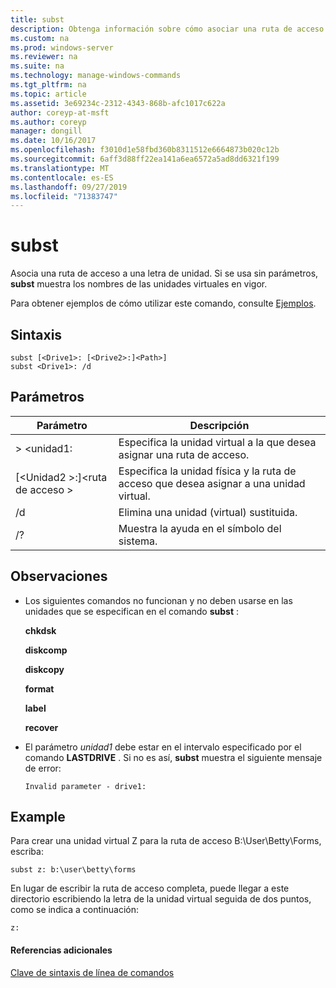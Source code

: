 ```yaml
---
title: subst
description: Obtenga información sobre cómo asociar una ruta de acceso a una letra de unidad.
ms.custom: na
ms.prod: windows-server
ms.reviewer: na
ms.suite: na
ms.technology: manage-windows-commands
ms.tgt_pltfrm: na
ms.topic: article
ms.assetid: 3e69234c-2312-4343-868b-afc1017c622a
author: coreyp-at-msft
ms.author: coreyp
manager: dongill
ms.date: 10/16/2017
ms.openlocfilehash: f3010d1e58fbd360b8311512e6664873b020c12b
ms.sourcegitcommit: 6aff3d88ff22ea141a6ea6572a5ad8dd6321f199
ms.translationtype: MT
ms.contentlocale: es-ES
ms.lasthandoff: 09/27/2019
ms.locfileid: "71383747"
---
```

# <a name="subst"></a>subst



Asocia una ruta de acceso a una letra de unidad. Si se usa sin parámetros, **subst** muestra los nombres de las unidades virtuales en vigor.

Para obtener ejemplos de cómo utilizar este comando, consulte [Ejemplos](#BKMK_examples).

## <a name="syntax"></a>Sintaxis

```
subst [<Drive1>: [<Drive2>:]<Path>] 
subst <Drive1>: /d
```

## <a name="parameters"></a>Parámetros

|Parámetro|Descripción|
|---------|-----------|
|> \<unidad1:|Especifica la unidad virtual a la que desea asignar una ruta de acceso.|
|[\<Unidad2 >:]\<ruta de acceso >|Especifica la unidad física y la ruta de acceso que desea asignar a una unidad virtual.|
|/d|Elimina una unidad (virtual) sustituida.|
|/?|Muestra la ayuda en el símbolo del sistema.|

## <a name="remarks"></a>Observaciones

-   Los siguientes comandos no funcionan y no deben usarse en las unidades que se especifican en el comando **subst** :

    **chkdsk**

    **diskcomp**

    **diskcopy**

    **format**

    **label**

    **recover**
-   El parámetro *unidad1* debe estar en el intervalo especificado por el comando **LASTDRIVE** . Si no es así, **subst** muestra el siguiente mensaje de error:

    `Invalid parameter - drive1:`

## <a name="BKMK_examples"></a>Example

Para crear una unidad virtual Z para la ruta de acceso B:\User\Betty\Forms, escriba:
```
subst z: b:\user\betty\forms 
```
En lugar de escribir la ruta de acceso completa, puede llegar a este directorio escribiendo la letra de la unidad virtual seguida de dos puntos, como se indica a continuación:
```
z: 
```

#### <a name="additional-references"></a>Referencias adicionales

[Clave de sintaxis de línea de comandos](command-line-syntax-key.md)
